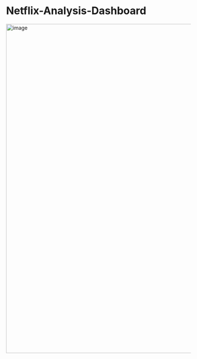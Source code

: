 # Netflix-Analysis-Dashboard
<img width="898" alt="image" src="https://github.com/Maanvitha06/Netflix-Analysis-Dashboard/assets/101602955/eab8c37d-cded-4283-a76a-a3130ea26c31">
